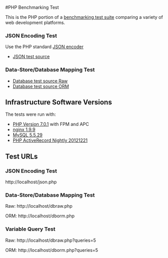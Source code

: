 #PHP Benchmarking Test

This is the PHP portion of a [benchmarking test suite](../) comparing a variety of web development platforms.

### JSON Encoding Test
Use the PHP standard [JSON encoder](http://www.php.net/manual/en/function.json-encode.php)

* [JSON test source](json.php)

### Data-Store/Database Mapping Test

* [Database test source Raw](dbraw.php)
* [Database test source ORM](dborm.php)

## Infrastructure Software Versions
The tests were run with:

* [PHP Version 7.0.1](http://www.php.net/) with FPM and APC
* [nginx 1.9.9](http://nginx.org/)
* [MySQL 5.5.29](https://dev.mysql.com/)
* [PHP ActiveRecord Nightly 20121221](http://www.phpactiverecord.org/)

## Test URLs
### JSON Encoding Test

http://localhost/json.php


### Data-Store/Database Mapping Test

Raw:
http://localhost/dbraw.php

ORM:
http://localhost/dborm.php

### Variable Query Test

Raw:
http://localhost/dbraw.php?queries=5

ORM:
http://localhost/dborm.php?queries=5
